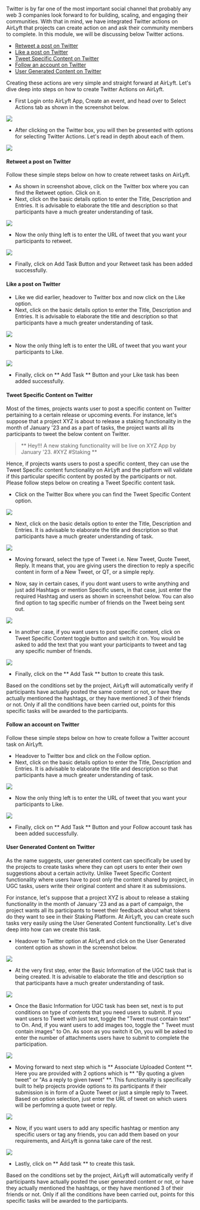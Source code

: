 Twitter is by far one of the most important social channel that probably any web 3 companies look forward to for building, scaling, and engaging their communities. With that in mind, we have integrated Twitter actions on AirLyft that projects can create action on and ask their community members to complete. In this module, we will be discussing below Twitter actions. 

- [Retweet a post on Twitter](#retweet-a-post-on-twitter)
- [Like a post on Twitter](#like-a-post-on-twitter)
- [Tweet Specific Content on Twitter](#tweet-specific-content-on-twitter)
- [Follow an account on Twitter](#follow-an-account-on-twitter)
- [User Generated Content on Twitter](#user-generated-content-on-twitter)

Creating these actions are very simple and straight forward at AirLyft. Let's dive deep into steps on how to create Twitter Actions on AirLyft.

- First Login onto AirLyft App, Create an event, and head over to Select Actions tab as shown in the screenshot below. 

![](../../images/TwitterAction.png)

- After clicking on the Twitter box, you will then be presented with options for selecting Twitter Actions. Let's read in depth about each of them. 

![](../../images/TwitterOptions.png)

#### Retweet a post on Twitter

Follow these simple steps below on how to create retweet tasks on AirLyft. 

- As shown in screenshot above, click on the Twitter box where you can find the Retweet option. Click on it. 
- Next, click on the basic details option to enter the Title, Description and Entries. It is advisable to elaborate the title and description so that participants have a much greater understanding of task. 

![](../../images/RetweetBasics.png)

- Now the only thing left is to enter the URL of tweet that you want your participants to retweet.

![](../../images/RetweetURL.png)

- Finally, click on Add Task Button and your Retweet task has been added successfully. 

#### Like a post on Twitter

- Like we did earlier, headover to Twitter box and now click on the Like option. 
- Next, click on the basic details option to enter the Title, Description and Entries. It is advisable to elaborate the title and description so that participants have a much greater understanding of task. 

![](../../images/LikeBasics.png)

- Now the only thing left is to enter the URL of tweet that you want your participants to Like.

![](../../images/LikeURL.png)

- Finally, click on ** Add Task ** Button and your Like task has been added successfully. 

#### Tweet Specific Content on Twitter

Most of the times, projects wants user to post a specific content on Twitter pertaining to a certain release or upcoming events. For instance, let's suppose that a project XYZ is about to release a staking functionality in the month of January '23 and as a part of tasks, the project wants all its participants to tweet the below content on Twitter. 

> ** Hey!!! A new staking functionality will be live on XYZ App by January '23. #XYZ #Staking **

Hence, if projects wants users to post a specific content, they can use the Tweet Specific content functionality on AirLyft and the platform will validate if this particular specific content by posted by the participants or not. Please follow steps below on creating a Tweet Specific content task.

- Click on the Twitter Box where you can find the Tweet Specific Content option. 

![](../../images/TweetSpecificContent.png)

- Next, click on the basic details option to enter the Title, Description and Entries. It is advisable to elaborate the title and description so that participants have a much greater understanding of task. 

![](../../images/TweetBasics.png)

- Moving forward, select the type of Tweet i.e. New Tweet, Quote Tweet, Reply. It means that, you are giving users the direction to reply a specific content in form of a New Tweet, or QT, or a simple reply.

- Now, say in certain cases, if you dont want users to write anything and just add Hashtags or mention Specific users, in that case, just enter the required Hashtag and users as shown in screenshot below. You can also find option to tag specific number of friends on the Tweet being sent out. 

![](../../images/TweetItems.png)

- In another case, if you want users to post specific content, click on Tweet Specific Content toggle button and switch it on. You would be asked to add the text that you want your participants to tweet and tag any specific number of friends.

![](../../images/TweetToggle.png)

- Finally, click on the ** Add Task ** button to create this task. 

Based on the conditions set by the project, AirLyft will automatically verify if participants have actually posted the same content or not, or have they actually mentioned the hashtags, or they have mentioned 3 of their friends or not. Only if all the conditions have been carried out, points for this specific tasks will be awarded to the participants. 

#### Follow an account on Twitter

Follow these simple steps below on how to create follow a Twitter account task on AirLyft. 

- Headover to Twitter box and click on the Follow option. 
- Next, click on the basic details option to enter the Title, Description and Entries. It is advisable to elaborate the title and description so that participants have a much greater understanding of task. 

![](../../images/FollowBasics.png)

- Now the only thing left is to enter the URL of tweet that you want your participants to Like.

![](../../images/FollowURL.png)

- Finally, click on ** Add Task ** Button and your Follow account task has been added successfully. 

#### User Generated Content on Twitter

As the name suggests, user generated content can specifically be used by the projects to create tasks where they can opt users to enter their own suggestions about a certain activity. Unlike Tweet Specific Content functionality where users have to post only the content shared by project, in UGC tasks, users write their original content and share it as submissions. 

For instance, let's suppose that a project XYZ is about to release a staking functionality in the month of January '23 and as a part of campaign, the project wants all its participants to tweet their feedback about what tokens do they want to see in their Staking Platform. At AirLyft, you can create such tasks very easily using the User Generated Content functionality. Let's dive deep into how can we create this task. 

- Headover to Twitter option at AirLyft and click on the User Generated content option as shown in the screenshot below. 

![](../../images/UGCMain.png)

- At the very first step, enter the Basic Information of the UGC task that is being created. It is advisable to elaborate the title and description so that participants have a much greater understanding of task.

![](../../images/UGCBasics.png)

- Once the Basic Information for UGC task has been set, next is to put conditions on type of contents that you need users to submit. If you want users to Tweet with just text, toggle the "Tweet must contain text" to On. And, if you want users to add images too, toggle the " Tweet must contain images" to On. As soon as you switch it On, you will be asked to enter the number of attachments users have to submit to complete the participation. 

![](../../images/UGCTextImage.png)

- Moving forward to next step which is ** Associate Uploaded Content **. Here you are provided with 2 options which is ** "By quoting a given tweet" or "As a reply to given tweet" **. This functionality is specifically built to help projects provide options to its participants if their submission is in form of a Quote Tweet or just a simple reply to Tweet. Based on option selection, just enter the URL of tweet on which users will be perfomring a quote tweet or reply. 

![](../../images/UGCQTReply.png)

- Now, if you want users to add any specific hashtag or mention any specific users or tag any friends, you can add them based on your requirements, and AirLyft is gonna take care of the rest. 

![](../../images/UGCHashtagMention.png)

- Lastly, click on ** Add task ** to create this task. 

Based on the conditions set by the project, AirLyft will automatically verify if participants have actually posted the user generated content or not, or have they actually mentioned the hashtags, or they have mentioned 3 of their friends or not. Only if all the conditions have been carried out, points for this specific tasks will be awarded to the participants. 




